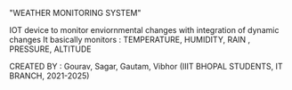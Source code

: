 "WEATHER MONITORING SYSTEM"

IOT device to monitor enviornmental changes with integration of dynamic changes
It basically monitors : TEMPERATURE, HUMIDITY, RAIN , PRESSURE, ALTITUDE

CREATED BY : Gourav, Sagar, Gautam, Vibhor (IIIT BHOPAL STUDENTS, IT BRANCH, 2021-2025)
